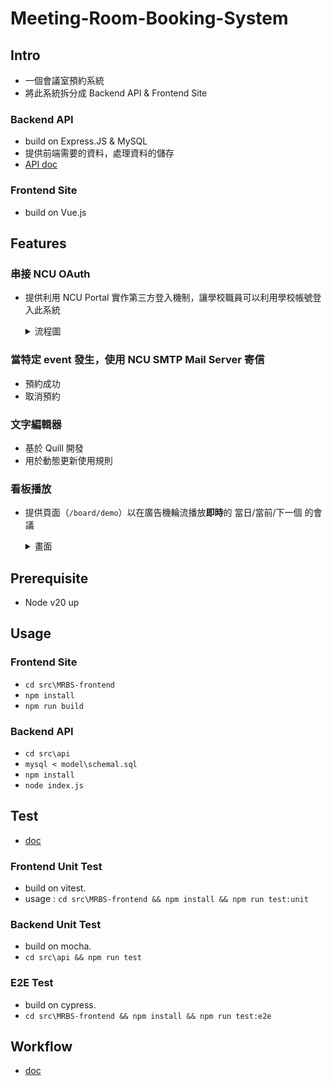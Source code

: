 # Meeting-Room-Booking-System
## Intro
- 一個會議室預約系統
- 將此系統拆分成 Backend API & Frontend Site
### Backend API
- build on Express.JS & MySQL
- 提供前端需要的資料，處理資料的儲存
- <a href='https://github.com/tommygood/Meeting-Room-Booking-System/blob/main/doc/api.md'>API doc</a>
### Frontend Site
- build on Vue.js
## Features
### 串接 NCU OAuth
- 提供利用 NCU Portal 實作第三方登入機制，讓學校職員可以利用學校帳號登入此系統

  <details>
    <summary>流程圖</summary>

    ![image](https://github.com/user-attachments/assets/5bb72ed5-4119-485e-9c89-f5a9d358de4a)
  </details>
### 當特定 event 發生，使用 NCU SMTP Mail Server 寄信
- 預約成功
- 取消預約
### 文字編輯器
- 基於 Quill 開發
- 用於動態更新使用規則
### 看板播放
- 提供頁面（`/board/demo`）以在廣告機輪流播放<b>即時</b>的 當日/當前/下一個 的會議

  <details>
    <summary>畫面</summary>

    ![image](https://github.com/user-attachments/assets/550b8c25-db00-4fed-b7d0-9d9fbc52ba68)
  </details>
## Prerequisite
- Node v20 up
## Usage
### Frontend Site
- `cd src\MRBS-frontend`
- `npm install`
- `npm run build`
### Backend API
- `cd src\api`
- `mysql < model\schemal.sql`
- `npm install`
- `node index.js`
## Test
- <a href='https://github.com/tommygood/Meeting-Room-Booking-System/blob/main/doc/test.md'>doc</a>
### Frontend Unit Test
- build on vitest.
- usage : `cd src\MRBS-frontend && npm install && npm run test:unit`
### Backend Unit Test
- build on mocha.
- `cd src\api && npm run test`
### E2E Test
- build on cypress.
- `cd src\MRBS-frontend && npm install && npm run test:e2e`
## Workflow
- <a href='https://github.com/tommygood/Meeting-Room-Booking-System/blob/main/doc/workflow.md'>doc</a>
